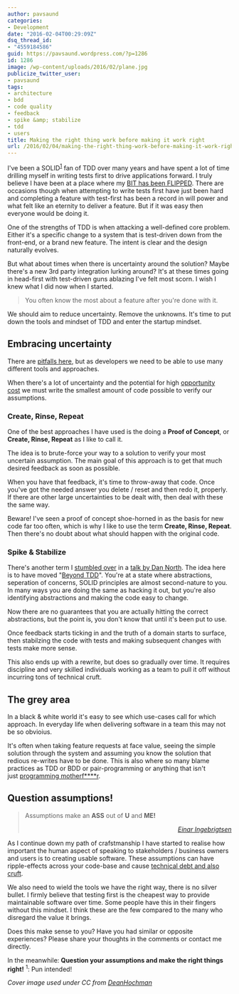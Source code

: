 ```yaml
---
author: pavsaund
categories:
- Development
date: "2016-02-04T00:29:09Z"
dsq_thread_id:
- "4559184586"
guid: https://pavsaund.wordpress.com/?p=1286
id: 1286
image: /wp-content/uploads/2016/02/plane.jpg
publicize_twitter_user:
- pavsaund
tags:
- architecture
- bdd
- code quality
- feedback
- spike &amp; stabilize
- tdd
- users
title: Making the right thing work before making it work right
url: /2016/02/04/making-the-right-thing-work-before-making-it-work-right/
---
```


I've been a SOLID<sup><a href="#reference-1">1</a></sup> fan of TDD over many years and have spent a lot of time drilling myself in writing tests first to drive applications forward. I truly believe I have been at a place where my <a href="http://blog.8thlight.com/uncle-bob/2012/01/11/Flipping-the-Bit.html" target="_blank">BIT has been FLIPPED</a>. There are occasions though when attempting to write tests first have just been hard and completing a feature with test-first has been a record in will power and what felt like an eternity to deliver a feature. But if it was easy then everyone would be doing it.

<!--more-->One of the strengths of TDD is when attacking a well-defined core problem. Either it's a specific change to a system that is test-driven down from the front-end, or a brand new feature. The intent is clear and the design naturally evolves.

But what about times when there is uncertainty around the solution? Maybe there's a new 3rd party integration lurking around? It's at these times going in head-first with test-driven guns ablazing I've felt most scorn. I wish I knew what I did now when I started.
<blockquote>You often know the most about a feature after you're done with it.</blockquote>
We should aim to reduce uncertainty. Remove the unknowns. It's time to put down the tools and mindset of TDD and enter the startup mindset.
<h2>Embracing uncertainty</h2>
There are <a href="http://blog.8thlight.com/uncle-bob/2013/03/05/TheStartUpTrap.html" target="_blank">pitfalls here</a>, but as developers we need to be able to use many different tools and approaches.

When there's a lot of uncertainty and the potential for high <a href="http://dannorth.net/the-art-of-misdirection/" target="_blank">opportunity cost</a> we must write the smallest amount of code possible to verify our assumptions.
<h3>Create, Rinse, Repeat</h3>
One of the best approaches I have used is the doing a <strong>Proof of Concept</strong>, or <strong>Create, Rinse, Repeat</strong> as I like to call it.

The idea is to brute-force your way to a solution to verify your most uncertain assumption. The main goal of this approach is to get that much desired feedback as soon as possible.

When you have that feedback, it's time to throw-away that code. Once you've got the needed answer you delete / reset and then redo it, properly. If there are other large uncertainties to be dealt with, then deal with these the same way.

Beware! I've seen a proof of concept shoe-horned in as the basis for new code far too often, which is why I like to use the term <strong>Create, Rinse, Repeat</strong>. Then there's no doubt about what should happen with the original code.
<h3>Spike &amp; Stabilize</h3>
There's another term I <a href="/2012/06/09/ndc-2012-impressions/" target="_blank">stumbled over</a> in a <a href="https://vimeo.com/43536417" target="_blank">talk by Dan North</a>. The idea here is to have moved "<a href="http://lizkeogh.com/2012/06/24/beyond-test-driven-development/" target="_blank">Beyond TDD</a>". You're at a state where abstractions, seperation of concerns, SOLID principles are almost second-nature to you. In many ways you are doing the same as hacking it out, but you're also identifying abstractions and making the code easy to change.

Now there are no guarantees that you are actually hitting the correct abstractions, but the point is, you don't know that until it's been put to use.

Once feedback starts ticking in and the truth of a domain starts to surface, then stabilzing the code with tests and making subsequent changes with tests make more sense.

This also ends up with a rewrite, but does so gradually over time. It requires discipline and very skilled individuals working as a team to pull it off without incurring tons of technical cruft.
<h2>The grey area</h2>
In a black &amp; white world it's easy to see which use-cases call for which approach. In everyday life when delivering software in a team this may not be so obvioius.

It's often when taking feature requests at face value, seeing the simple solution through the system and assuming you know the solution that redious re-writes have to be done. This is also where so many blame practices as TDD or BDD or pair-programming or anything that isn't just <a href="http://programming-motherfucker.com" target="_blank">programming motherf****r</a>.
<h2>Question assumptions!</h2>
<blockquote>Assumptions make an <strong>ASS</strong> out of <strong>U</strong> and <strong>ME!</strong>
<p style="text-align:right;"><em><a href="http://www.ingebrigtsen.info" target="_blank">Einar Ingebrigtsen</a></em></p>
</blockquote>
As I continue down my path of crafstmanship I have started to realise how important the human aspect of speaking to stakeholders / business owners and users is to creating usable software. These assumptions can have ripple-effects across your code-base and cause <a href="http://www.docondev.com/search/label/Technical%20Debt" target="_blank">technical debt and also cruft</a>.

We also need to wield the tools we have the right way, there is no silver bullet. I firmly believe that testing first is the cheapest way to provide maintainable software over time. Some people have this in their fingers without this mindset. I think these are the few compared to the many who disregard the value it brings.

Does this make sense to you? Have you had similar or opposite experiences? Please share your thoughts in the comments or contact me directly.

In the meanwhile: <strong>Question your assumptions and make the right things right!</strong>
<sup id="reference-1">1</sup>: Pun intended!

<em>Cover image used under CC from <a href="https://www.flickr.com/photos/deanhochman/20769348728">DeanHochman</a></em>
